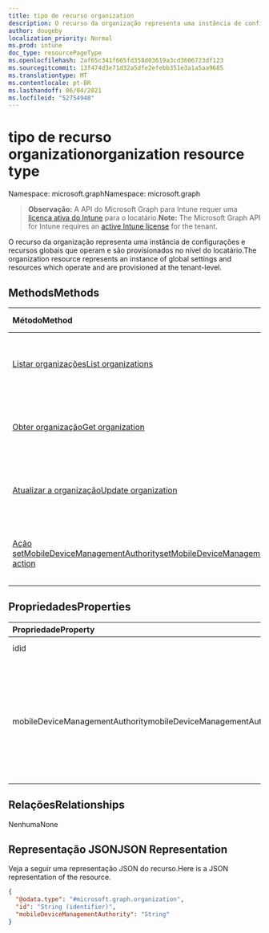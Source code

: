 ```yaml
---
title: tipo de recurso organization
description: O recurso da organização representa uma instância de configurações e recursos globais que operam e são provisionados no nível do locatário.
author: dougeby
localization_priority: Normal
ms.prod: intune
doc_type: resourcePageType
ms.openlocfilehash: 2af65c341f665fd358d03619a3cd3606723df123
ms.sourcegitcommit: 13f474d3e71d32a5dfe2efebb351e3a1a5aa9685
ms.translationtype: MT
ms.contentlocale: pt-BR
ms.lasthandoff: 06/04/2021
ms.locfileid: "52754948"
---
```

# <a name="organization-resource-type"></a><span data-ttu-id="cc6fb-103">tipo de recurso organization</span><span class="sxs-lookup"><span data-stu-id="cc6fb-103">organization resource type</span></span>

<span data-ttu-id="cc6fb-104">Namespace: microsoft.graph</span><span class="sxs-lookup"><span data-stu-id="cc6fb-104">Namespace: microsoft.graph</span></span>

> <span data-ttu-id="cc6fb-105">**Observação:** A API do Microsoft Graph para Intune requer uma [licença ativa do Intune](https://go.microsoft.com/fwlink/?linkid=839381) para o locatário.</span><span class="sxs-lookup"><span data-stu-id="cc6fb-105">**Note:** The Microsoft Graph API for Intune requires an [active Intune license](https://go.microsoft.com/fwlink/?linkid=839381) for the tenant.</span></span>

<span data-ttu-id="cc6fb-106">O recurso da organização representa uma instância de configurações e recursos globais que operam e são provisionados no nível do locatário.</span><span class="sxs-lookup"><span data-stu-id="cc6fb-106">The organization resource represents an instance of global settings and resources which operate and are provisioned at the tenant-level.</span></span>

## <a name="methods"></a><span data-ttu-id="cc6fb-107">Methods</span><span class="sxs-lookup"><span data-stu-id="cc6fb-107">Methods</span></span>
|<span data-ttu-id="cc6fb-108">Método</span><span class="sxs-lookup"><span data-stu-id="cc6fb-108">Method</span></span>|<span data-ttu-id="cc6fb-109">Tipo de retorno</span><span class="sxs-lookup"><span data-stu-id="cc6fb-109">Return Type</span></span>|<span data-ttu-id="cc6fb-110">Descrição</span><span class="sxs-lookup"><span data-stu-id="cc6fb-110">Description</span></span>|
|:---|:---|:---|
|[<span data-ttu-id="cc6fb-111">Listar organizações</span><span class="sxs-lookup"><span data-stu-id="cc6fb-111">List organizations</span></span>](../api/intune-onboarding-organization-list.md)|<span data-ttu-id="cc6fb-112">Coleção [organization](../resources/intune-onboarding-organization.md)</span><span class="sxs-lookup"><span data-stu-id="cc6fb-112">[organization](../resources/intune-onboarding-organization.md) collection</span></span>|<span data-ttu-id="cc6fb-113">Listar propriedades e relações de objetos de [organização](../resources/intune-onboarding-organization.md).</span><span class="sxs-lookup"><span data-stu-id="cc6fb-113">List properties and relationships of the [organization](../resources/intune-onboarding-organization.md) objects.</span></span>|
|[<span data-ttu-id="cc6fb-114">Obter organização</span><span class="sxs-lookup"><span data-stu-id="cc6fb-114">Get organization</span></span>](../api/intune-onboarding-organization-get.md)|[<span data-ttu-id="cc6fb-115">organization</span><span class="sxs-lookup"><span data-stu-id="cc6fb-115">organization</span></span>](../resources/intune-onboarding-organization.md)|<span data-ttu-id="cc6fb-116">Ler propriedades e relações de objetos de [organização](../resources/intune-onboarding-organization.md).</span><span class="sxs-lookup"><span data-stu-id="cc6fb-116">Read properties and relationships of the [organization](../resources/intune-onboarding-organization.md) object.</span></span>|
|[<span data-ttu-id="cc6fb-117">Atualizar a organização</span><span class="sxs-lookup"><span data-stu-id="cc6fb-117">Update organization</span></span>](../api/intune-onboarding-organization-update.md)|[<span data-ttu-id="cc6fb-118">organização</span><span class="sxs-lookup"><span data-stu-id="cc6fb-118">organization</span></span>](../resources/intune-onboarding-organization.md)|<span data-ttu-id="cc6fb-119">Atualizar as propriedades de um objeto de [organização](../resources/intune-onboarding-organization.md).</span><span class="sxs-lookup"><span data-stu-id="cc6fb-119">Update the properties of a [organization](../resources/intune-onboarding-organization.md) object.</span></span>|
|[<span data-ttu-id="cc6fb-120">Ação setMobileDeviceManagementAuthority</span><span class="sxs-lookup"><span data-stu-id="cc6fb-120">setMobileDeviceManagementAuthority action</span></span>](../api/intune-onboarding-organization-setmobiledevicemanagementauthority.md)|<span data-ttu-id="cc6fb-121">Int32</span><span class="sxs-lookup"><span data-stu-id="cc6fb-121">Int32</span></span>|<span data-ttu-id="cc6fb-122">Define a autoridade de gerenciamento de dispositivo móvel</span><span class="sxs-lookup"><span data-stu-id="cc6fb-122">Set mobile device management authority</span></span>|

## <a name="properties"></a><span data-ttu-id="cc6fb-123">Propriedades</span><span class="sxs-lookup"><span data-stu-id="cc6fb-123">Properties</span></span>
|<span data-ttu-id="cc6fb-124">Propriedade</span><span class="sxs-lookup"><span data-stu-id="cc6fb-124">Property</span></span>|<span data-ttu-id="cc6fb-125">Tipo</span><span class="sxs-lookup"><span data-stu-id="cc6fb-125">Type</span></span>|<span data-ttu-id="cc6fb-126">Descrição</span><span class="sxs-lookup"><span data-stu-id="cc6fb-126">Description</span></span>|
|:---|:---|:---|
|<span data-ttu-id="cc6fb-127">id</span><span class="sxs-lookup"><span data-stu-id="cc6fb-127">id</span></span>|<span data-ttu-id="cc6fb-128">Cadeia de caracteres</span><span class="sxs-lookup"><span data-stu-id="cc6fb-128">String</span></span>|<span data-ttu-id="cc6fb-129">O GUID do objeto.</span><span class="sxs-lookup"><span data-stu-id="cc6fb-129">The GUID for the object.</span></span>|
|<span data-ttu-id="cc6fb-130">mobileDeviceManagementAuthority</span><span class="sxs-lookup"><span data-stu-id="cc6fb-130">mobileDeviceManagementAuthority</span></span>|[<span data-ttu-id="cc6fb-131">mdmAuthority</span><span class="sxs-lookup"><span data-stu-id="cc6fb-131">mdmAuthority</span></span>](../resources/intune-onboarding-mdmauthority.md)|<span data-ttu-id="cc6fb-132">Define autoridade de gerenciamento de dispositivo móvel.</span><span class="sxs-lookup"><span data-stu-id="cc6fb-132">Mobile device management authority.</span></span> <span data-ttu-id="cc6fb-133">Os valores possíveis são: `unknown`, `intune`, `sccm`, `office365`.</span><span class="sxs-lookup"><span data-stu-id="cc6fb-133">Possible values are: `unknown`, `intune`, `sccm`, `office365`.</span></span>|

## <a name="relationships"></a><span data-ttu-id="cc6fb-134">Relações</span><span class="sxs-lookup"><span data-stu-id="cc6fb-134">Relationships</span></span>
<span data-ttu-id="cc6fb-135">Nenhuma</span><span class="sxs-lookup"><span data-stu-id="cc6fb-135">None</span></span>

## <a name="json-representation"></a><span data-ttu-id="cc6fb-136">Representação JSON</span><span class="sxs-lookup"><span data-stu-id="cc6fb-136">JSON Representation</span></span>
<span data-ttu-id="cc6fb-137">Veja a seguir uma representação JSON do recurso.</span><span class="sxs-lookup"><span data-stu-id="cc6fb-137">Here is a JSON representation of the resource.</span></span>
<!-- {
  "blockType": "resource",
  "keyProperty": "id",
  "@odata.type": "microsoft.graph.organization"
}
-->
``` json
{
  "@odata.type": "#microsoft.graph.organization",
  "id": "String (identifier)",
  "mobileDeviceManagementAuthority": "String"
}
```




